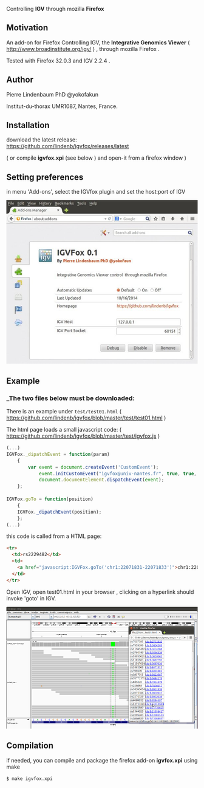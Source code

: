 Controlling **IGV** through mozilla **Firefox** 

## Motivation

An add-on for Firefox Controlling IGV, the **Integrative Genomics Viewer**  ( http://www.broadinstitute.org/igv/ ) , through mozilla Firefox . 

Tested with Firefox 32.0.3 and IGV 2.2.4 .

## Author

Pierre Lindenbaum PhD  @yokofakun 

Institut-du-thorax UMR1087, Nantes, France.




## Installation

download the latest release: https://github.com/lindenb/igvfox/releases/latest

( or compile **igvfox.xpi** (see below ) and  open-it from a firefox window  )



## Setting preferences

in menu 'Add-ons', select the IGVfox plugin and set the host:port of IGV

![PreferencesPanel](https://raw.githubusercontent.com/lindenb/igvfox/master/doc/preferences.jpg)


## Example 

<h3>_The two files below must be downloaded:</h3>


There is an example under `test/test01.html` ( https://github.com/lindenb/igvfox/blob/master/test/test01.html )

The html page loads a small javascript code: ( https://github.com/lindenb/igvfox/blob/master/test/igvfox.js )

```javascript
(...)
IGVFox._dipatchEvent = function(param)
	{
		var event = document.createEvent('CustomEvent');
       		event.initCustomEvent("igvfox@univ-nantes.fr", true, true, param );
       		document.documentElement.dispatchEvent(event); 
	};

IGVFox.goTo = function(position)
	{
	IGVFox._dipatchEvent(position);
	};
(...)
```

this code is called from a HTML page:

```html
<tr>
  <td>rs2229482</td>
  <td>
    <a href="javascript:IGVFox.goTo('chr1:22071831-22071833')">chr1:22071832</a>
  </td>
</tr>
```

Open IGV, open test01.html in your browser , clicking on a hyperlink should invoke 'goto' in IGV.


![Screenshot](https://raw.githubusercontent.com/lindenb/igvfox/master/doc/screenshot01.png)



## Compilation

if needed, you can compile and package the firefox add-on **igvfox.xpi** using make

```bash
$ make igvfox.xpi
```

<!--
## Resources that have been helpful during the developement of this add-on.

* http://www.broadinstitute.org/igv/PortCommands
* "Adding a New Protocol to Mozilla" http://www.nexgenmedia.net/docs/protocol/
* "Writing a Firefox Protocol Handler" http://mike.kaply.com/2011/01/18/writing-a-firefox-protocol-handler/
* https://developer.mozilla.org/en-US/Firefox/Multiprocess_Firefox/The_message_manager
* https://developer.mozilla.org/en-US/Add-ons/SDK/Guides/Content_Scripts
* https://developer.mozilla.org/en-US/Add-ons/SDK/Tutorials/Creating_reusable_modules

-->
